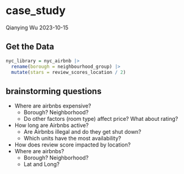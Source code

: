 case_study
================
Qianying Wu
2023-10-15

## Get the Data

``` r
nyc_library = nyc_airbnb |>
  rename(borough = neighbourhood_group) |>
  mutate(stars = review_scores_location / 2)
```

## brainstorming questions

- Where are airbnbs expensive?
  - Borough? Neighborhood?
  - Do other factors (room type) affect price? What about rating?
- How long are Airbnbs active?
  - Are Airbnbs illegal and do they get shut down?
  - Which units have the most availability?
- How does review score impacted by location?
- Where are airbnbs?
  - Borough? Neighborhood?
  - Lat and Long?
